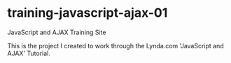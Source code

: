 training-javascript-ajax-01
===========================

JavaScript and AJAX Training Site

This is the project I created to work through the Lynda.com 'JavaScript and AJAX' Tutorial.
